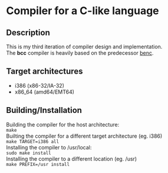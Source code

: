 # Compiler for a C-like language

## Description
This is my third iteration of compiler design and implementation.<br>
The <strong>bcc</strong> compiler is heavily based on the predecessor [benc](https://github.com/Benni3D/benc).<br>


## Target architectures
- i386 (x86-32/IA-32)
- x86\_64 (amd64/EMT64)

## Building/Installation
Building the compiler for the host architecture:<br>
```make```<br>
Builting the compiler for a different target architecture (eg. i386)<br>
```make TARGET=i386 all```<br>
Installing the compiler to /usr/local:<br>
```sudo make install```<br>
Installing the compiler to a different location (eg. /usr)<br>
```make PREFIX=/usr install```<br>
